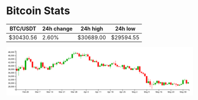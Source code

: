 # Bitcoin Stats

BTC/USDT|24h change|24h high|24h low|
|---|---|---|---|
|$30430.56|2.60%|$30689.00|$29594.55|

<img src="./chart.svg">

